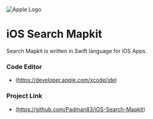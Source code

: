 ![Apple Logo](https://user-images.githubusercontent.com/45048950/73131198-bca1e580-4041-11ea-8f8d-ebfd844f0e64.png) 

# iOS Search Mapkit

Search Mapkit is written in Swift language for iOS Apps.



### Code Editor

* (https://developer.apple.com/xcode/ide)

### Project Link

* (https://github.com/Padman83/iOS-Search-Mapkit)
